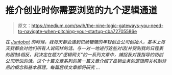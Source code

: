 # 推介创业时你需要浏览的九个逻辑通道

> 原文：<https://medium.com/swlh/the-nine-logic-gateways-you-need-to-navigate-when-pitching-your-startup-cba72705586e>

*在* [*Juntobot*](http://www.juntobot.com) *的时候，我每天都会遇到饥肠辘辘的年轻创业公司创始人，基本上每天我都会对他们所有人说同样的话。与一对一地进行这些对话(并受到我的日程表的限制)相反，我决定在题为“逻辑网关”的一系列文章中，捕捉我对我指导的初创公司所说的话。这个十篇文章系列的第一篇文章介绍了推销业务的逻辑网关机制背后的概念和基本原理。每篇后续文章都将研究* …